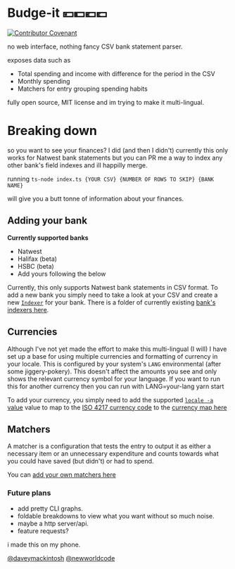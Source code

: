 # Budge-it 💴💵💶💷
[![Contributor Covenant](https://img.shields.io/badge/Contributor%20Covenant-v1.4%20adopted-ff69b4.svg)](CODE_OF_CONDUCT.md)

no web interface, nothing fancy CSV bank statement parser.

exposes data such as 

* Total spending and income with difference for the period in the CSV
* Monthly spending
* Matchers for entry grouping spending habits

fully open source, MIT license and im trying to make it multi-lingual.

# Breaking down
so you want to see your finances? I did (and then I didn't) currently this only works for Natwest bank statements but you can PR me a way to index any other bank's field indexes and ill happilly merge.

running `ts-node index.ts {YOUR CSV} {NUMBER OF ROWS TO SKIP} {BANK NAME}`

will give you a butt tonne of information about your finances.

## Adding your bank

**Currently supported banks**

* Natwest
* Halifax (beta)
* HSBC (beta)
* Add yours following the below

Currently, this only supports Natwest bank statements in CSV format. To add a new bank you simply need to take a look at your CSV and create a new [`Indexer`](https://github.com/davemackintosh/budge-it/blob/master/types/base.ts#L13-L19) for your bank. There is a folder of currently existing [bank's indexers here](https://github.com/davemackintosh/budge-it/tree/master/bank-indexes).

## Currencies
Although I've not yet made the effort to make this multi-lingual (I will) I have set up a base for using multiple currencies and formatting of currency in your locale. This is configured by your system's `LANG` environmental (after some jiggery-pokery). This doesn't affect the amounts you see and only shows the relevant currency symbol for your language. If you want to run this for another currency then you can run with LANG=your-lang yarn start

To add your currency, you simply need to add the supported [`locale -a` value](http://man7.org/linux/man-pages/man1/locale.1.html) value to map to the [ISO 4217 currency code](https://www.iso.org/iso-4217-currency-codes.html) to the [currency map here](https://github.com/davemackintosh/budge-it/blob/master/utils.ts#L1) 

## Matchers
A matcher is a configuration that tests the entry to output it as either a necessary item or an unnecessary expenditure and counts towards what you could have saved (but didn't) or had to spend.

You can [add your own matchers here](https://github.com/davemackintosh/budge-it/blob/master/functions/matchers.ts#L19)

### Future plans

* add pretty CLI graphs.
* foldable breakdowns to view what you want without so much noise.
* maybe a http server/api.
* feature requests?

i made this on my phone.

[@daveymackintosh](https://twitter.com/daveymackintosh)
[@newworldcode](https://twitter.com/newworldcode)
